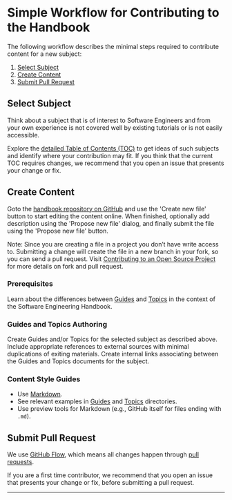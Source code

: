 # Simple Workflow for Contributing to the Handbook

The following workflow describes the minimal steps required to contribute content for a new 
subject: 

1. [Select Subject](#select-subject)
2. [Create Content](#create-content)
3. [Submit Pull Request](#submit-pull-request)

## Select Subject

Think about a subject that is of interest to Software Engineers and from your own experience is not
covered well by existing tutorials or is not easily accessible.

Explore the [detailed Table of Contents (TOC)](toc.md) to get ideas of such subjects and identify 
where your contribution may fit. If you think that the current TOC requires changes, we recommend 
that you open an issue that presents your change or fix.

## Create Content

Goto the [handbook repository on GitHub][1] and use the 'Create new file' button to start editing 
the content online. When finished, optionally add description using the 'Propose new file' dialog, 
and finally submit the file using the 'Propose new file' button.

Note: Since you are creating a file in a project you don’t have write access to. Submitting a 
change will create the file in a new branch in your fork, so you can send a pull request. Visit 
[Contributing to an Open Source Project][4] for more details on fork and pull request.

### Prerequisites

Learn about the differences between [Guides](Guides) and [Topics](Topics) in the context of the 
Software Engineering Handbook.

### Guides and Topics Authoring

Create Guides and/or Topics for the selected subject as described above. Include appropriate 
references to external sources with minimal duplications of exiting materials. Create internal 
links associating between the Guides and Topics documents for the subject. 

### Content Style Guides

* Use [Markdown][2].
* See relevant examples in [Guides](Guides) and [Topics](Topics) directories.
* Use preview tools for Markdown (e.g., GitHub itself for files ending with `.md`).

## Submit Pull Request

We use [GitHub Flow][3], which means all changes happen through [pull requests][4].

If you are a first time contributor, we recommend that you open an issue that presents your 
change or fix, before submitting a pull request.

---

[1]: https://github.com/uribench/software-engineering-handbook
[2]: https://daringfireball.net/projects/markdown
[3]: https://guides.github.com/introduction/flow/index.html
[4]: http://software-engineering-handbook.com/Guides/Git/Contributing%20to%20an%20Open%20Source%20Project
